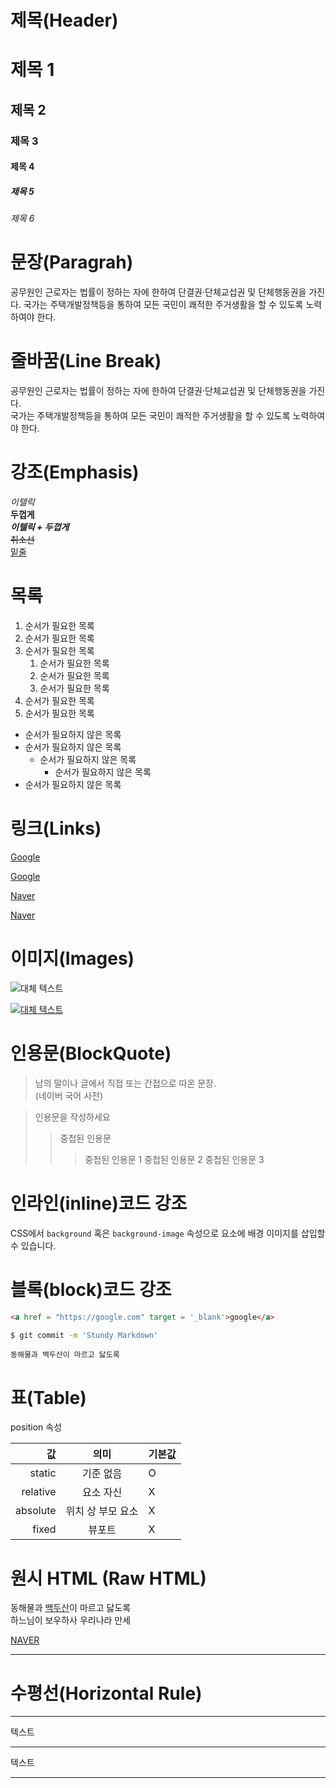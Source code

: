 # 제목(Header)

# 제목 1
## 제목 2
### 제목 3
#### 제목 4
##### 제목 5
###### 제목 6

# 문장(Paragrah)

공무원인 근로자는 법률이 정하는 자에 한하여 단결권·단체교섭권 및 단체행동권을 가진다.
국가는 주택개발정책등을 통하여 모든 국민이 쾌적한 주거생활을 할 수 있도록 노력하여야 한다.

# 줄바꿈(Line Break)

공무원인 근로자는 법률이 정하는 자에 한하여 단결권·단체교섭권 및 단체행동권을 가진다.<br/>
국가는 주택개발정책등을 통하여 모든 국민이 쾌적한 주거생활을 할 수 있도록 노력하여야 한다.

# 강조(Emphasis)

_이텔릭_<br/>
**두껍게**<br/>
**_이텔릭 + 두껍게_**  
~~취소선~~  
<u>밑줄</u>  

# 목록

1. 순서가 필요한 목록
1. 순서가 필요한 목록
1. 순서가 필요한 목록
    1. 순서가 필요한 목록
    1. 순서가 필요한 목록
    1. 순서가 필요한 목록
1. 순서가 필요한 목록
1. 순서가 필요한 목록

- 순서가 필요하지 않은 목록
- 순서가 필요하지 않은 목록
    - 순서가 필요하지 않은 목록
        - 순서가 필요하지 않은 목록
- 순서가 필요하지 않은 목록

# 링크(Links)

<a href = "https://google.com">Google</a>

[Google](https://google.com)

<a href = "https://naver.com" title = "Naver로 이동">Naver</a>

[Naver](https://naver.com "Naver로 이동")

# 이미지(Images)

![대체 텍스트](https://interactive-examples.mdn.mozilla.net/media/cc0-images/grapefruit-slice-332-332.jpg)

[![대체 텍스트](https://interactive-examples.mdn.mozilla.net/media/cc0-images/grapefruit-slice-332-332.jpg)
](https://google.com)

# 인용문(BlockQuote)

> 남의 말이나 글에서 직접 또는 간접으로 따온 문장.  
> (네이버 국어 사전)

> 인용문을 작성하세요
>> 중첩된 인용문
>>> 중첩된 인용문 1
>>> 중첩된 인용문 2
>>> 중첩된 인용문 3

# 인라인(inline)코드 강조

CSS에서 `background` 혹은 `background-image` 속성으로 요소에 배경 이미지를 삽입할 수 있습니다.

# 블록(block)코드 강조

```html
<a href = "https://google.com" target = '_blank'>google</a>
```

```bash
$ git commit -m 'Stundy Markdown'
```

```plaintext
동해물과 백두산이 마르고 닳도록
```

# 표(Table)

position 속성

값 | 의미 | 기본값
--: | :--: | --
static | 기준 없음 | O
relative | 요소 자신 | X
absolute | 위치 상 부모 요소 | X
fixed | 뷰포트 | X

# 원시 HTML (Raw HTML)

동해물과 <span style = "text-decoration : underline;">백두산</span>이 마르고 닳도록<br/>
하느님이 보우하사 우리나라 만세

<a href = "htps://naver.com>" title ="Naver로 이동" target = "_blank">NAVER</a>

---

# 수평선(Horizontal Rule)

---
텍스트
***
텍스트
___